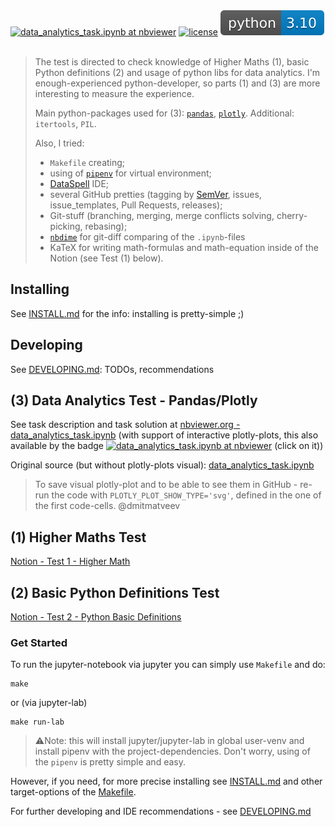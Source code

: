 <div>
   <a href="https://nbviewer.org/github/MistyDi/data_analytics-math_python_pandas/blob/main/data_analytics_task.ipynb">
   <img src="https://github.com/jupyter/design/blob/master/logos/Badges/nbviewer_badge.svg" alt="data_analytics_task.ipynb at nbviewer"></a>
   <a href="https://github.com/MistyDi/data_analytics-math_python_pandas/blob/main/LICENSE">
   <img src="http://img.shields.io/badge/license-MIT-red.svg?style=flat" alt="license"></a>
   <a href="https://www.python.org/">
   <img src="https://github.com/MistyDi/badges/blob/main/badges/p3_10.svg" alt="python"></a>
</div>
<br>


> The test is directed to check knowledge of Higher Maths (1), basic Python definitions (2) and usage of python libs 
  for data analytics. I'm enough-experienced python-developer, so parts (1) and (3) are more interesting to measure the 
  experience.
> 
> Main python-packages used for (3): [`pandas`](https://pandas.pydata.org/), [`plotly`](https://plotly.com/python/). 
  Additional: `itertools`, `PIL`.
>
> Also, I tried: 
>  - `Makefile` creating; 
>  - using of [`pipenv`](https://pipenv.pypa.io/en/latest/) for virtual environment;
>  - [DataSpell](https://www.jetbrains.com/dataspell/) IDE; 
>  - several GitHub pretties (tagging by [SemVer](https://github.com/semver/semver/blob/master/semver.md), issues, 
     issue_templates, Pull Requests, releases); 
>  - Git-stuff (branching, merging, merge conflicts solving, cherry-picking, rebasing);
>  - [`nbdime`](https://nbdime.readthedocs.io/en/latest/) for git-diff comparing of the `.ipynb`-files
>  - KaTeX for writing math-formulas and math-equation inside of the Notion (see Test (1) below).

## Installing

See [INSTALL.md](INSTALL.md) for the info: installing is pretty-simple ;)

## Developing

See [DEVELOPING.md](DEVELOPING.md): TODOs, recommendations

## (3) Data Analytics Test - Pandas/Plotly

See task description and task solution at [nbviewer.org - data_analytics_task.ipynb](https://nbviewer.org/github/MistyDi/data_analytics-math_python_pandas/blob/main/data_analytics_task.ipynb)
(with support of interactive plotly-plots, this also available by the badge 
<a href="https://nbviewer.org/github/MistyDi/data_analytics-math_python_pandas/blob/main/data_analytics_task.ipynb"><img src="https://github.com/jupyter/design/blob/master/logos/Badges/nbviewer_badge.svg" alt="data_analytics_task.ipynb at nbviewer"></a> (click on it))

Original source (but without plotly-plots visual): [data_analytics_task.ipynb](data_analytics_task.ipynb)

> To save visual plotly-plot and to be able to see them in GitHub - re-run the code with `PLOTLY_PLOT_SHOW_TYPE='svg'`, 
  defined in the one of the first code-cells. @dmitmatveev

## (1) Higher Maths Test

[Notion - Test 1 - Higher Math](https://www.notion.so/dmitmatveev/Dmitriy-Matveev-Test-1-Higher-Math-107a04e281704f678bd8d449caff7f97)

## (2) Basic Python Definitions Test

[Notion - Test 2 - Python Basic Definitions](https://dmitmatveev.notion.site/Dmitriy-Matveev-Test-2-Python-Basic-Definitions-634d136aeb1f49b5bc758469e84c42d2)

### Get Started

To run the jupyter-notebook via jupyter you can simply use `Makefile` and do:

```shell
make
```

or (via jupyter-lab)
```shell
make run-lab
```

> ⚠️Note: this will install jupyter/jupyter-lab in global user-venv and install pipenv with the project-dependencies. 
  Don't worry, using of the `pipenv` is pretty simple and easy.

However, if you need, for more precise installing see [INSTALL.md](INSTALL.md) and other target-options 
of the [Makefile](Makefile).

For further developing and IDE recommendations - see [DEVELOPING.md](DEVELOPING.md)
